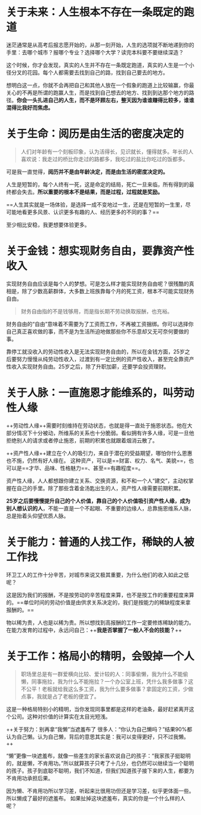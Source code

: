 # 关于未来：人生根本不存在一条既定的跑道
迷茫通常是从高考后报志愿开始的，从那一刻开始，人生的选项就不断地递到你的手里：去哪个城市？报哪个专业？选择哪个大学？读完本科要不要继续深造？

这个时候，你才会发现，真实的人生并不存在一条既定跑道，真实的人生是一个小径分叉的花园。每个人都需要去找到自己的路，找到自己要去的地方。

想明白这一点，你就不会再把自己和其他人放在一个假象的跑道上比较输赢，你最关心的不再是所谓的跑赢人生，而是找到自己想去的地方、找到到达那个地方的路径。**你会一头扎进自己的人生，而不是环顾左右，整天因为谁谁赚得比较多，谁谁混得比我好而焦虑。**

# 关于生命：阅历是由生活的密度决定的

> 人们对年龄有一个刻板印象，认为活得长，见识就长，懂得就多。年长的人喜欢说：我走过的桥比你走过的路都多，我吃过的盐比你吃过的饭都多。

可是我一直觉得，**阅历并不是由年龄决定，而是由生活的密度决定的。**

人生是短暂的，每个人终有一死，这是命定的结局，死亡一旦来临，所有得到的最终都会失去。**所以重要的根本不是结果，而是过程，过程就是奖励。**

==人生其实就是一场体验，是选择一成不变地过一生，还是在短暂的一生里，尽可能地看更多风景、认识更多有趣的人、经历更多的不同的事？==

至少相比安稳，我更想要体验更多。

# 关于金钱：想实现财务自由，要靠资产性收入
实现财务自由应该是每个人的梦想。可是怎么样才能实现财务自由呢？很残酷的真相是，除了少数高薪群体，大多数上班族靠每个月的死工资，根本不可能实现财务自由。

> 财务自由指的不是钱够用，而是指长期不劳动换取报酬，也充裕。

财务自由的“自由”意味着不需要为了工资而工作，不再被工资捆绑。你可以选择你自己真正喜欢做的事，而不是为生活所迫地做那些你不乐意却又无可奈何要做的事。

靠停工就没收入的劳动性收入是无法实现财务自由的，所以在金钱方面，25岁之后要努力慢慢从纯劳动性收入，过渡到有一定比例的资产性收入，甚至完全靠资产性收入实现财务自由。25岁之后，除了升职加薪，还要学会投资理财。

# 关于人脉：一直施恩才能维系的，叫劳动性人缘

++劳动性人缘++需要时刻维持在劳动状态，也就是得一直处于施恩状态。他在大部分情况下十分被动，所维系的关系也十分脆弱。看似拥有许多人缘，可是一旦他拒绝别人的请求或者停止施恩，前期的积累也就跟着烟消云散了。

++资产性人缘++建立在个人的吸引力，来自于潜在的受益期望，哪怕你什么恩惠也不施，仍然有好人缘在。
这种资产，可以是==财富、权力、名气、美貌==，也可以是==才华、品味、性格魅力==、甚至==有趣程度==。

资产性人缘，人人都想跟你建立关系、交换资源，和不和一个人“建交”，主动权掌握在自己的手里。除了那些含着金汤匙出生的人，资产性人缘需要前期积累。

**25岁之后要慢慢提升自己的个人价值，靠自己的个人价值吸引资产性人缘，成为别人想认识的人**，不能一直是一个不起眼、不重要的边缘人，总靠施恩维系人脉，总是抬着头仰望优质人脉。

# 关于能力：普通的人找工作，稀缺的人被工作找
环卫工人的工作十分辛苦，对城市来说又极其重要，为什么他们的收入如此之低呢？

这是因为我们的报酬，不是按劳动的辛苦程度来算，也不是按工作的重要程度来算的。==单位时间的劳动价值是由供求关系决定的，我们是按能力的稀缺程度来拿报酬的。==

物以稀为贵，人也是以稀为贵。所以想找到高报酬的工作一定要修炼稀缺的能力。在能力发育的过程中，永远问自己：++**我是否掌握了一般人不会的技能？**++

# 关于工作：格局小的精明，会毁掉一个人
> 职场里总是有一群爱横向比较、爱计较的人：同事偷懒，我为什么不能偷懒，同事拖拉，我为什么不能拖拉？一个办公室上班，凭什么我多做事？这不公平！老板就给我这么多工资，我为什么要多做事？拿固定的工资，少做点事，我就是占了老板的便宜了。

这是一种格局特别小的精明，当你发现同事里都是这样的老油条，最好赶紧离开这个公司。这种对价值的计算实在太目光短浅。

++关于努力：别再拿“我懒”当遮羞布了
很多人：“你认为自己懒吗？”结果90%都认为自己懒。认为自己懒，背后的意思其实是：我可以变得更好，只不过我懒。++

“懒”更像一块遮羞布，就像一些差生的家长喜欢说自己的孩子：“我家孩子挺聪明的，就是懒，不肯用功。”所以就算孩子只考了十几分，也仍然可以继续当一个聪明的孩子。孩子到底聪不聪明，我们不知道，但我们知道孩子接下来的人生，都要为不肯用功承担后果。

因为懒、不肯用功所以学习差，听起来比很用功但还是学习差，似乎更体面一些。所以懒成了最好的遮羞布。
如果扯掉这块遮羞布，真实的你是一个什么样的人呢？